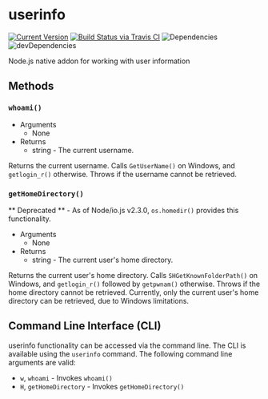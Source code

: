 # userinfo

[![Current Version](https://img.shields.io/npm/v/userinfo.svg)](https://www.npmjs.org/package/userinfo)
[![Build Status via Travis CI](https://travis-ci.org/continuationlabs/userinfo.svg?branch=master)](https://travis-ci.org/continuationlabs/userinfo)
![Dependencies](http://img.shields.io/david/continuationlabs/userinfo.svg)
![devDependencies](http://img.shields.io/david/dev/continuationlabs/userinfo.svg)

Node.js native addon for working with user information

## Methods

### `whoami()`

  - Arguments
    - None
  - Returns
    - string - The current username.

Returns the current username. Calls `GetUserName()` on Windows, and `getlogin_r()` otherwise. Throws if the username cannot be retrieved.

### `getHomeDirectory()`

  ** Deprecated ** - As of Node/io.js v2.3.0, `os.homedir()` provides this functionality.

  - Arguments
    - None
  - Returns
    - string - The current user's home directory.

Returns the current user's home directory. Calls `SHGetKnownFolderPath()` on Windows, and `getlogin_r()` followed by `getpwnam()` otherwise. Throws if the home directory cannot be retrieved. Currently, only the current user's home directory can be retrieved, due to Windows limitations.

## Command Line Interface (CLI)

userinfo functionality can be accessed via the command line. The CLI is available using the `userinfo` command. The following command line arguments are valid:

  - `w`, `whoami` - Invokes `whoami()`
  - `H`, `getHomeDirectory` - Invokes `getHomeDirectory()`
